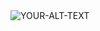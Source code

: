 <picture>
 <source media="(prefers-color-scheme: dark)" srcset="https://screenrant.com/spy-x-family-anya-funniest-quotes/">
 <source media="(prefers-color-scheme: light)" srcset="YOUR-LIGHTMODE-IMAGE">
 <img alt="YOUR-ALT-TEXT" src="YOUR-DEFAULT-IMAGE">
</picture>
